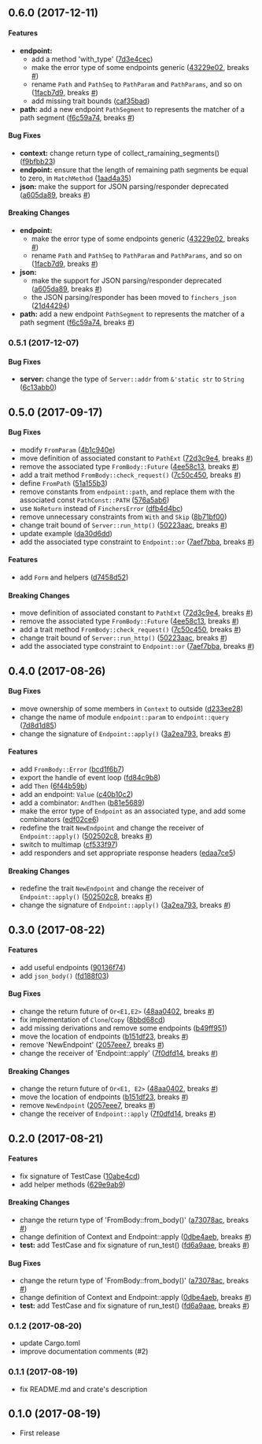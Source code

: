 <a name="0.6.0"></a>
## 0.6.0 (2017-12-11)


#### Features

* **endpoint:**
  *  add a method 'with_type' ([7d3e4cec](https://github.com/finchers-rs/finchers/commit/7d3e4cecc366c600e6fef04583eeb134d00e018f))
  *  make the error type of some endpoints generic ([43229e02](https://github.com/finchers-rs/finchers/commit/43229e02bc4aa2d25e4633b6f3e1e3f1d775e7b1), breaks [#](https://github.com/finchers-rs/finchers/issues/))
  *  rename `Path` and `PathSeq` to `PathParam` and `PathParams`, and so on ([1facb7d9](https://github.com/finchers-rs/finchers/commit/1facb7d9cb1d10e2daafa508f68b7faa50bc947e), breaks [#](https://github.com/finchers-rs/finchers/issues/))
  *  add missing trait bounds ([caf35bad](https://github.com/finchers-rs/finchers/commit/caf35bad6a75ffc2ac9438582823777898017391))
* **path:**  add a new endpoint `PathSegment` to represents the matcher of a path segment ([f6c59a74](https://github.com/finchers-rs/finchers/commit/f6c59a742d86d6b7627fcf371776b35414eac67c), breaks [#](https://github.com/finchers-rs/finchers/issues/))

#### Bug Fixes

* **context:**  change return type of collect_ramaining_segments() ([f9bfbb23](https://github.com/finchers-rs/finchers/commit/f9bfbb236884f4099152d6128bf551d84b43d865))
* **endpoint:**  ensure that the length of remaining path segments be equal to zero, in `MatchMethod` ([1aad4a35](https://github.com/finchers-rs/finchers/commit/1aad4a353641ac426d229f79dbc77cdb939014da))
* **json:**  make the support for JSON parsing/responder deprecated ([a605da89](https://github.com/finchers-rs/finchers/commit/a605da8933659c602a2e793e6520c9e1d9a76776), breaks [#](https://github.com/finchers-rs/finchers/issues/))

#### Breaking Changes

* **endpoint:**
  *  make the error type of some endpoints generic ([43229e02](https://github.com/finchers-rs/finchers/commit/43229e02bc4aa2d25e4633b6f3e1e3f1d775e7b1), breaks [#](https://github.com/finchers-rs/finchers/issues/))
  *  rename `Path` and `PathSeq` to `PathParam` and `PathParams`, and so on ([1facb7d9](https://github.com/finchers-rs/finchers/commit/1facb7d9cb1d10e2daafa508f68b7faa50bc947e), breaks [#](https://github.com/finchers-rs/finchers/issues/))
* **json:**
  *  make the support for JSON parsing/responder deprecated ([a605da89](https://github.com/finchers-rs/finchers/commit/a605da8933659c602a2e793e6520c9e1d9a76776), breaks [#](https://github.com/finchers-rs/finchers/issues/))
  * the JSON parsing/responder has been moved to `finchers_json` ([21d44294](https://github.com/finchers-rs/finchers/commit/21d44294f136794ee03f9401f53db69af15debfb))
* **path:**  add a new endpoint `PathSegment` to represents the matcher of a path segment ([f6c59a74](https://github.com/finchers-rs/finchers/commit/f6c59a742d86d6b7627fcf371776b35414eac67c), breaks [#](https://github.com/finchers-rs/finchers/issues/))



<a name="0.5.1"></a>
### 0.5.1 (2017-12-07)


#### Bug Fixes

* **server:**  change the type of `Server::addr` from `&'static str` to `String` ([6c13abb0](https://github.com/finchers-rs/finchers/commit/6c13abb02bf6602d8ae5228f90b2465dfd2318d9))



<a name="0.5.0"></a>
## 0.5.0 (2017-09-17)


#### Bug Fixes

*   modify `FromParam` ([4b1c940e](https://github.com/finchers-rs/finchers/commit/4b1c940e6ced0268bb90450febfad2c97b92265e))
*   move definition of associated constant to `PathExt` ([72d3c9e4](https://github.com/finchers-rs/finchers/commit/72d3c9e46dd124e35fb3372e0e7633b68968b960), breaks [#](https://github.com/finchers-rs/finchers/issues/))
*   remove the associated type `FromBody::Future` ([4ee58c13](https://github.com/finchers-rs/finchers/commit/4ee58c13886499fc005101dd11e47165f76f0c39), breaks [#](https://github.com/finchers-rs/finchers/issues/))
*   add a trait method `FromBody::check_request()` ([7c50c450](https://github.com/finchers-rs/finchers/commit/7c50c4507113feb041488080e20c59ed2e78dd10), breaks [#](https://github.com/finchers-rs/finchers/issues/))
*   define `FromPath` ([51a155b3](https://github.com/finchers-rs/finchers/commit/51a155b338150349919b5b89399ab0e074d5ca70))
*   remove constants from `endpoint::path`, and replace them with the associated const `PathConst::PATH` ([576a5ab6](https://github.com/finchers-rs/finchers/commit/576a5ab6322f0e85c56b9e7e89a8979988ab72f6))
*   use `NoReturn` instead of `FinchersError` ([dfb4d4bc](https://github.com/finchers-rs/finchers/commit/dfb4d4bc9f959ff1f48ef18ba171fc1412c0fba3))
*   remove unnecessary constraints from `With` and `Skip` ([8b71bf00](https://github.com/finchers-rs/finchers/commit/8b71bf003d838fd561a86c14268096967e1a05d6))
*   change trait bound of `Server::run_http()` ([50223aac](https://github.com/finchers-rs/finchers/commit/50223aaca99ffcd55b2986401a85e660dbd4689e), breaks [#](https://github.com/finchers-rs/finchers/issues/))
*   update example ([da30d6dd](https://github.com/finchers-rs/finchers/commit/da30d6dde855fe593c60440f9110afb047a9a35d))
*   add the associated type constraint to `Endpoint::or` ([7aef7bba](https://github.com/finchers-rs/finchers/commit/7aef7bba568c27dd00b0e3a2f12c263ae310d3f2), breaks [#](https://github.com/finchers-rs/finchers/issues/))

#### Features

*   add `Form` and helpers ([d7458d52](https://github.com/finchers-rs/finchers/commit/d7458d52f09981d8f95cc3a939b3e76b5369a7cf))

#### Breaking Changes

*   move definition of associated constant to `PathExt` ([72d3c9e4](https://github.com/finchers-rs/finchers/commit/72d3c9e46dd124e35fb3372e0e7633b68968b960), breaks [#](https://github.com/finchers-rs/finchers/issues/))
*   remove the associated type `FromBody::Future` ([4ee58c13](https://github.com/finchers-rs/finchers/commit/4ee58c13886499fc005101dd11e47165f76f0c39), breaks [#](https://github.com/finchers-rs/finchers/issues/))
*   add a trait method `FromBody::check_request()` ([7c50c450](https://github.com/finchers-rs/finchers/commit/7c50c4507113feb041488080e20c59ed2e78dd10), breaks [#](https://github.com/finchers-rs/finchers/issues/))
*   change trait bound of `Server::run_http()` ([50223aac](https://github.com/finchers-rs/finchers/commit/50223aaca99ffcd55b2986401a85e660dbd4689e), breaks [#](https://github.com/finchers-rs/finchers/issues/))
*   add the associated type constraint to `Endpoint::or` ([7aef7bba](https://github.com/finchers-rs/finchers/commit/7aef7bba568c27dd00b0e3a2f12c263ae310d3f2), breaks [#](https://github.com/finchers-rs/finchers/issues/))



<a name="0.4.0"></a>
## 0.4.0 (2017-08-26)

#### Bug Fixes
*   move ownership of some members in `Context` to outside ([d233ee28](https://github.com/finchers-rs/finchers/commit/d233ee28ca0fcc7eddb28b32ea5684ecb0818ad7))
*   change the name of module `endpoint::param` to `endpoint::query` ([7d8d1d85](https://github.com/finchers-rs/finchers/commit/7d8d1d856b80ecd021dbb80a741fc646d91a7cc0))
*   change the signature of `Endpoint::apply()` ([3a2ea793](https://github.com/finchers-rs/finchers/commit/3a2ea79345e69258ce86229090d6ebf3192f0746), breaks [#](https://github.com/finchers-rs/finchers/issues/))

#### Features
*   add `FromBody::Error` ([bcd1f6b7](https://github.com/finchers-rs/finchers/commit/bcd1f6b71532c76f08768b59ae1c16912e53a8d3))
*   export the handle of event loop ([fd84c9b8](https://github.com/finchers-rs/finchers/commit/fd84c9b8c1e273e658a4db178cb81667cc3a9fc1))
*   add `Then` ([6f44b59b](https://github.com/finchers-rs/finchers/commit/6f44b59ba8297ceec83157b42a3b763694c688b8))
*   add an endpoint: `Value` ([c40b10c2](https://github.com/finchers-rs/finchers/commit/c40b10c27a502d32e727dbc099fcfc99394687ab))
*   add a combinator: `AndThen` ([b81e5689](https://github.com/finchers-rs/finchers/commit/b81e56896f49e1139004374d98a96e37fdda205b))
*   make the error type of `Endpoint` as an associated type, and add some combinators ([edf02ce6](https://github.com/finchers-rs/finchers/commit/edf02ce605b143ccb9ce4ac8b619e72a8992fc0c))
*   redefine the trait `NewEndpoint` and change the receiver of `Endpoint::apply()` ([502502c8](https://github.com/finchers-rs/finchers/commit/502502c8eca45bffe96887a53fbe9e90d793a815), breaks [#](https://github.com/finchers-rs/finchers/issues/))
*   switch to multimap ([cf533f97](https://github.com/finchers-rs/finchers/commit/cf533f9715fd7c438d12baca952d957bca11169f))
*   add responders and set appropriate response headers ([edaa7ce5](https://github.com/finchers-rs/finchers/commit/edaa7ce56416ed24c68cc0f1003201e62a568f19))

#### Breaking Changes
*   redefine the trait `NewEndpoint` and change the receiver of `Endpoint::apply()` ([502502c8](https://github.com/finchers-rs/finchers/commit/502502c8eca45bffe96887a53fbe9e90d793a815), breaks [#](https://github.com/finchers-rs/finchers/issues/))
*   change the signature of `Endpoint::apply()` ([3a2ea793](https://github.com/finchers-rs/finchers/commit/3a2ea79345e69258ce86229090d6ebf3192f0746), breaks [#](https://github.com/finchers-rs/finchers/issues/))



<a name="0.3.0"></a>
## 0.3.0 (2017-08-22)

#### Features
*   add useful endpoints ([90136f74](https://github.com/finchers-rs/finchers/commit/90136f74281507bf001124f9a7f040566973f591))
*   add `json_body()` ([fd188f03](https://github.com/finchers-rs/finchers/commit/fd188f038bee1484835e8ae06bb52602991ee41e))

#### Bug Fixes

*   change the return future of `Or<E1,E2>` ([48aa0402](https://github.com/finchers-rs/finchers/commit/48aa0402282138e5883214e293bcbecfc8aa0334), breaks [#](https://github.com/finchers-rs/finchers/issues/))
*   fix implementation of `Clone`/`Copy` ([8bbd68cd](https://github.com/finchers-rs/finchers/commit/8bbd68cd52e573951c89fb478f697d7b34fc825c))
*   add missing derivations and remove some endpoints ([b49ff951](https://github.com/finchers-rs/finchers/commit/b49ff95162c8218ab94378fae31dfce91364689b))
*   move the location of endpoints ([b151df23](https://github.com/finchers-rs/finchers/commit/b151df233fb16fdea92f2fb85b12a0ce23711e57), breaks [#](https://github.com/finchers-rs/finchers/issues/))
*   remove 'NewEndpoint' ([2057eee7](https://github.com/finchers-rs/finchers/commit/2057eee74d1dd1f844e88f5dcbb2fdb6b1d99e20), breaks [#](https://github.com/finchers-rs/finchers/issues/))
*   change the receiver of 'Endpoint::apply' ([7f0dfd14](https://github.com/finchers-rs/finchers/commit/7f0dfd147afa12dcf3c181aca057b5c9d7274ec3), breaks [#](https://github.com/finchers-rs/finchers/issues/))

#### Breaking Changes

*   change the return future of `Or<E1, E2>` ([48aa0402](https://github.com/finchers-rs/finchers/commit/48aa0402282138e5883214e293bcbecfc8aa0334), breaks [#](https://github.com/finchers-rs/finchers/issues/))
*   move the location of endpoints ([b151df23](https://github.com/finchers-rs/finchers/commit/b151df233fb16fdea92f2fb85b12a0ce23711e57), breaks [#](https://github.com/finchers-rs/finchers/issues/))
*   remove `NewEndpoint` ([2057eee7](https://github.com/finchers-rs/finchers/commit/2057eee74d1dd1f844e88f5dcbb2fdb6b1d99e20), breaks [#](https://github.com/finchers-rs/finchers/issues/))
*   change the receiver of `Endpoint::apply` ([7f0dfd14](https://github.com/finchers-rs/finchers/commit/7f0dfd147afa12dcf3c181aca057b5c9d7274ec3), breaks [#](https://github.com/finchers-rs/finchers/issues/))



<a name="0.2.0"></a>
## 0.2.0  (2017-08-21)


#### Features

*   fix signature of TestCase ([10abe4cd](https://github.com/finchers-rs/finchers/commit/10abe4cdbc01eff63f3ef8fc11771a57c995a356))
*   add helper methods ([629e9ab9](https://github.com/finchers-rs/finchers/commit/629e9ab926e0a72ac84062b5d28c46bc68cefa82))

#### Breaking Changes

*   change the return type of 'FromBody::from_body()' ([a73078ac](https://github.com/finchers-rs/finchers/commit/a73078acb203e5815fb41c3a5aa145900482b56f), breaks [#](https://github.com/finchers-rs/finchers/issues/))
*   change definition of Context and Endpoint::apply ([0dbe4aeb](https://github.com/finchers-rs/finchers/commit/0dbe4aeb3eb58371257dcb03b930f34aaf6a49f9), breaks [#](https://github.com/finchers-rs/finchers/issues/))
* **test:**  add TestCase and fix signature of run_test() ([fd6a9aae](https://github.com/finchers-rs/finchers/commit/fd6a9aae4589697de99aa795173c138799732650), breaks [#](https://github.com/finchers-rs/finchers/issues/))

#### Bug Fixes

*   change the return type of 'FromBody::from_body()' ([a73078ac](https://github.com/finchers-rs/finchers/commit/a73078acb203e5815fb41c3a5aa145900482b56f), breaks [#](https://github.com/finchers-rs/finchers/issues/))
*   change definition of Context and Endpoint::apply ([0dbe4aeb](https://github.com/finchers-rs/finchers/commit/0dbe4aeb3eb58371257dcb03b930f34aaf6a49f9), breaks [#](https://github.com/finchers-rs/finchers/issues/))
* **test:**  add TestCase and fix signature of run_test() ([fd6a9aae](https://github.com/finchers-rs/finchers/commit/fd6a9aae4589697de99aa795173c138799732650), breaks [#](https://github.com/finchers-rs/finchers/issues/))



<a name="0.1.2"></a>
### 0.1.2 (2017-08-20)
* update Cargo.toml
* improve documentation comments (#2)

<a name="0.1.1"></a>
### 0.1.1 (2017-08-19)
* fix README.md and crate's description

<a name="0.1.0"></a>
## 0.1.0 (2017-08-19)
* First release




